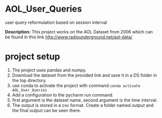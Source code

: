 # AOL_User_Queries
user query reformulation  based on session interval

**Description:**
This project works on the AOL Dataset from 2006 which can be found in this link http://www.radiounderground.net/aol-data/


# project setup
1. The project uses pandas and numpy.
2. Download the dataset from the provided link and save it in a DS folder in the top directory.
3. use conda to activate the project with command `conda activate AOL_User_Queries`
4. Add a configuration to the pycharm run command.
5. first argument is the dataset name, second argument is the time interval. 
6. The output is stored in a csv format. Create a folder named *output* and the final output can be seen there.



